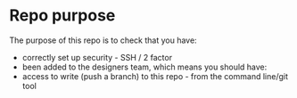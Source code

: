 # Repo purpose

The purpose of this repo is to check that you have:

* correctly set up security - SSH / 2 factor
* been added to the designers team, which means you should have:
* access to write (push a branch) to this repo - from the command line/git tool
